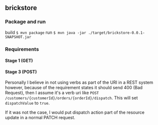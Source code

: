## brickstore
### Package and run
build
`$ mvn package`
run
`$ mvn java -jar ./target/brickstore-0.0.1-SNAPSHOT.jar`

### Requirements
#### Stage 1 (GET)

#### Stage 3 (POST)
Personally I believe in not using verbs as part of the URI in a REST system however, because of the requirement states it should send 400 (Bad Request), then I assume it's a verb uri like `POST /customers/{customerId}/orders/{orderId}/dispatch`. This will set `dispatchValue` to `true`.

If it was not the case, I would put dispatch action part of the resource update in a normal PATCH request.


